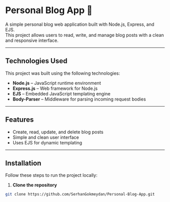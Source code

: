 # Personal Blog App 📝

A simple personal blog web application built with Node.js, Express, and EJS.  
This project allows users to read, write, and manage blog posts with a clean and responsive interface.

---

## Technologies Used

This project was built using the following technologies:

- **Node.js** – JavaScript runtime environment  
- **Express.js** – Web framework for Node.js  
- **EJS** – Embedded JavaScript templating engine  
- **Body-Parser** – Middleware for parsing incoming request bodies  

---

## Features

- Create, read, update, and delete blog posts  
- Simple and clean user interface  
- Uses EJS for dynamic templating  

---

## Installation

Follow these steps to run the project locally:

1. **Clone the repository**
```bash
git clone https://github.com/SerhanGokmeydan/Personal-Blog-App.git
